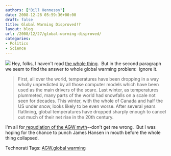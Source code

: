 ```yaml
---
authors: ["Bill Hennessy"]
date: 2008-12-28 05:59:36+00:00
draft: false
title: Global Warming Disproved!?
layout: blog
url: /2008/12/27/global-warming-disproved/
categories:
- Politics
- Science
---
```


![](https://www.globalwarminghysteria.com/storage/disaster.jpg)
Hey, folks, I haven't read [the whole thing](https://www.telegraph.co.uk/comment/columnists/christopherbooker/3982101/2008-was-the-year-man-made-global-warming-was-disproved.html).  But in the second paragraph we seem to find the answer to whole global warming problem:  ignore it.


> First, all over the world, temperatures have been dropping in a way wholly unpredicted by all those computer models which have been used as the main drivers of the scare. Last winter, as temperatures plummeted, many parts of the world had snowfalls on a scale not seen for decades. This winter, with the whole of Canada and half the US under snow, looks likely to be even worse. After several years flatlining, global temperatures have dropped sharply enough to cancel out much of their net rise in the 20th century.


I'm all for[ repudiation of the AGW myth](https://wattsupwiththat.com/2008/12/27/blizzard-traps-thousands-in-india/)--don't get me wrong.  But I was hoping for the chance to punch James Hansen in mouth before the whole thing collapsed.


Technorati Tags: [AGW](https://technorati.com/tags/AGW),[global warming](https://technorati.com/tags/global%20warming)
